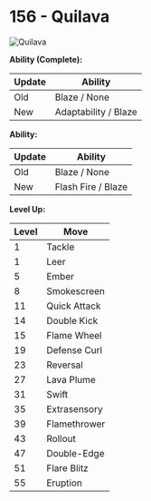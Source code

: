 # 156 - Quilava
![][156]

**Ability (Complete):**

Update | Ability
---    | ---
Old    | Blaze / None
New    | Adaptability / Blaze

**Ability:**

Update | Ability
---    | ---
Old    | Blaze / None
New    | Flash Fire / Blaze

**Level Up:**

Level | Move
---   | ---
  1   | Tackle
  1   | Leer
  5   | Ember
  8   | Smokescreen
 11   | Quick Attack
 14   | Double Kick
 15   | Flame Wheel
 19   | Defense Curl
 23   | Reversal
 27   | Lava Plume
 31   | Swift
 35   | Extrasensory
 39   | Flamethrower
 43   | Rollout
 47   | Double-Edge
 51   | Flare Blitz
 55   | Eruption



[156]: https://raw.githubusercontent.com/PokeAPI/sprites/master/sprites/pokemon/156.png "Quilava"
